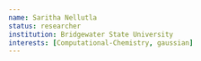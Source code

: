```yaml
---
name: Saritha Nellutla
status: researcher
institution: Bridgewater State University
interests: [Computational-Chemistry, gaussian]
---
```


